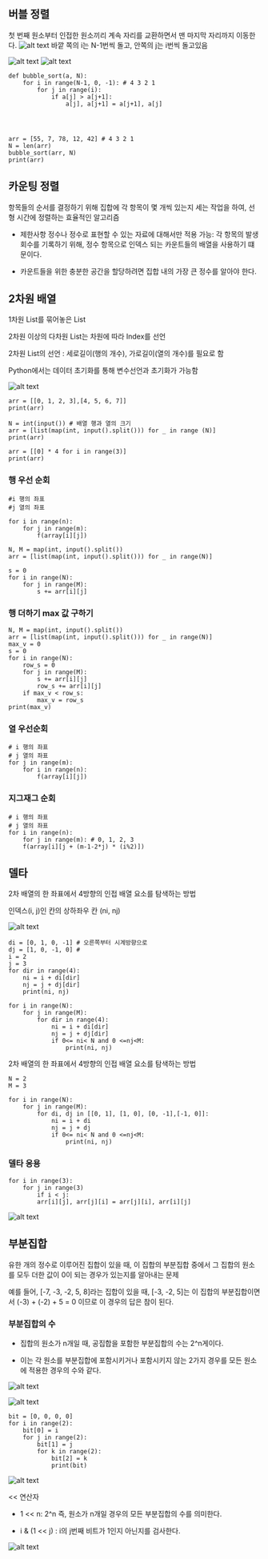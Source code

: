 ## 버블 정렬
첫 번째 원소부터 인접한 원소끼리 계속 자리를 교환하면서 맨 마지막 자리까지 이동한다.
![alt text](image-11.png)
바깥 쪽의 i는 N-1번씩 돌고, 안쪽의 j는 i번씩 돌고있음 

![alt text](image-12.png)
![alt text](image-13.png)

```
def bubble_sort(a, N):
    for i in range(N-1, 0, -1): # 4 3 2 1
        for j in range(i):
            if a[j] > a[j+1]:
                a[j], a[j+1] = a[j+1], a[j]




arr = [55, 7, 78, 12, 42] # 4 3 2 1
N = len(arr)
bubble_sort(arr, N)
print(arr)
```
## 카운팅 정렬
항목들의 순서를 결정하기 위해 집합에 각 항목이 몇 개씩 있는지 세는 작업을 하여, 선형 시간에 정렬하는 효율적인 알고리즘

- 제한사항
정수나 정수로 표현할 수 있는 자료에 대해서만 적용 가능: 각 항목의 발생 회수를 기록하기 위해, 정수 항목으로 인덱스 되는 카운트들의 배열을 사용하기 떄문이다.

- 카운트들을 위한 충분한 공간을 할당하려면 집합 내의 가장 큰 정수를 알아야 한다.

## 2차원 배열
1차원 List를 묶어놓은 List

2차원 이상의 다차원 List는 차원에 따라 Index를 선언

2차원 List의 선언 : 세로길이(행의 개수), 가로길이(열의 개수)를 필요로 함

Python에서는 데이터 초기화를 통해 변수선언과 초기화가 가능함

![alt text](image-14.png)

```
arr = [[0, 1, 2, 3],[4, 5, 6, 7]]
print(arr)

N = int(input()) # 배열 행과 열의 크기
arr = [list(map(int, input().split())) for _ in range (N)]
print(arr)
```

```
arr = [[0] * 4 for i in range(3)]
print(arr)
```
### 행 우선 순회
```
#i 행의 좌표
#j 열의 좌표

for i in range(n): 
    for j in range(m):
        f(array[i][j])
```
```
N, M = map(int, input().split())
arr = [list(map(int, input().split())) for _ in range(N)]

s = 0
for i in range(N):
    for j in range(M):
        s += arr[i][j]
```
### 행 더하기 max 값 구하기
```
N, M = map(int, input().split())
arr = [list(map(int, input().split())) for _ in range(N)]
max_v = 0
s = 0
for i in range(N):
    row_s = 0
    for j in range(M):
        s += arr[i][j]
        row_s += arr[i][j]
    if max_v < row_s:
        max_v = row_s
print(max_v)
```
### 열 우선순회
```
# i 행의 좌표
# j 열의 좌표
for j in range(m):
    for i in range(n):
        f(array[i][j])
```
### 지그재그 순회
```
# i 행의 좌표
# j 열의 좌표
for i in range(n):
    for j in range(m): # 0, 1, 2, 3
    f(array[i][j + (m-1-2*j) * (i%2)])
```
## 델타
2차 배열의 한 좌표에서 4방향의 인접 배열 요소를 탐색하는 방법

인덱스(i, j)인 칸의 상하좌우 칸 (ni, nj)

![alt text](image-15.png)
```
di = [0, 1, 0, -1] # 오른쪽부터 시계방향으로
dj = [1, 0, -1, 0] # 
i = 2
j = 3
for dir in range(4):
    ni = i + di[dir]
    nj = j + dj[dir]
    print(ni, nj)
```
```
for i in range(N):
    for j in range(M):
        for dir in range(4):
            ni = i + di[dir]
            nj = j + dj[dir]
            if 0<= ni< N and 0 <=nj<M:
                print(ni, nj)
```
2차 배열의 한 좌표에서 4방향의 인접 배열 요소를 탐색하는 방법
```
N = 2
M = 3

for i in range(N):
    for j in range(M):
        for di, dj in [[0, 1], [1, 0], [0, -1],[-1, 0]]:
            ni = i + di
            nj = j + dj
            if 0<= ni< N and 0 <=nj<M:
                print(ni, nj)
```
### 델타 응용
```
for i in range(3):
    for j in range(3)
        if i < j:
        arr[i][j], arr[j][i] = arr[j][i], arr[i][j]
```
![alt text](image-16.png)


## 부분집합
유한 개의 정수로 이루어진 집합이 있을 때, 이 집합의 부분집합 중에서 그 집합의 원소를 모두 더한 값이 0이 되는 경우가 있는지를 알아내는 문제

예를 들어, [-7, -3, -2, 5, 8]라는 집합이 있을 때, [-3, -2, 5]는 이 집합의 부분집합이면서 (-3) + (-2) + 5 = 0 이므로 이 경우의 답은 참이 된다.

### 부분집합의 수
- 집합의 원소가 n개일 때, 공집합을 포함한 부분집합의 수는 2^n게이다. 

- 이는 각 원소를 부분집합에 포함시키거나 포함시키지 않는 2가지 경우를 모든 원소에 적용한 경우의 수와 같다.

![alt text](image-17.png)

![alt text](image-18.png)

```
bit = [0, 0, 0, 0]
for i in range(2):
    bit[0] = i
    for j in range(2):
        bit[1] = j
        for k in range(2):
            bit[2] = k
            print(bit)

```
![alt text](image-19.png)

<< 연산자 
- 1 << n: 2^n 즉, 원소가 n개일 경우의 모든 부분집합의 수를 의미한다.

- i & (1 << j) : i의 j번째 비트가 1인지 아닌지를 검사한다.

![alt text](image-20.png)

